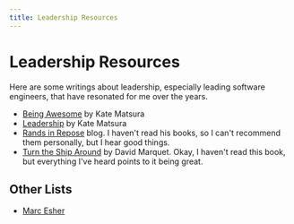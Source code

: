 ```yaml
---
title: Leadership Resources
---
```


Leadership Resources
====================

Here are some writings about leadership, especially leading software engineers, that have resonated for me over the years.

* [Being Awesome](http://katemats.com/being-awesome-at-your-job) by Kate Matsura
* [Leadership](http://katemats.com/leadership/) by Kate Matsura
* [Rands in Repose](http://randsinrepose.com/) blog. I haven't read his books, so I can't recommend them personally, 
but I hear good things.
* [Turn the Ship Around](http://davidmarquet.com/books/) by David Marquet. Okay, I haven't read this book, but 
everything I've heard points to it being great.

Other Lists
-----------
* [Marc Esher](https://gist.github.com/marcesher/0553d95a2431fd02e7ba)
